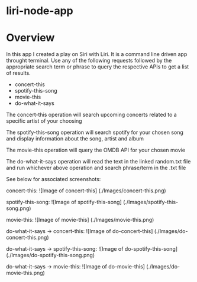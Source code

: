 # liri-node-app

# Overview
In this app I created a play on Siri with Liri.  It is a command line driven app throught terminal. Use any of the following requests followed by the appropriate search term or phrase to query the respective APIs to get a list of results.
* concert-this
* spotify-this-song
* movie-this
* do-what-it-says

The concert-this operation will search upcoming concerts related to a specific artist of your choosing

The spotify-this-song operation will search spotify for your chosen song and display information about the song, artist and album

The movie-this operation will query the OMDB API for your chosen movie

The do-what-it-says operation will read the text in the linked random.txt file and run whichever above operation and search phrase/term in the .txt file

See below for associated screenshots:

concert-this:
![Image of concert-this]
(./Images/concert-this.png)

spotify-this-song:
![Image of spotify-this-song]
(./Images/spotify-this-song.png)

movie-this:
![Image of movie-this]
(./Images/movie-this.png)

do-what-it-says -> concert-this:
![Image of do-concert-this]
(./Images/do-concert-this.png)

do-what-it-says -> spotify-this-song:
![Image of do-spotify-this-song]
(./Images/do-spotify-this-song.png)

do-what-it-says -> movie-this:
![Image of do-movie-this]
(./Images/do-movie-this.png)